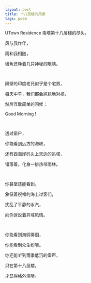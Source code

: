 ```yaml
---
layout: post
title: 十八层楼的风景
tags: poem
---
```



UTown Residence 南塔第十八层楼的尽头，

风与我作伴，

雨和我相随，

墙角还睁着几只神秘的眼睛。

<br>

隔壁的印度老兄似乎是个宅男，

每天中午，我们都会尴尬地对视，

然后互致简单的问候：

Good Morning !

<br>

透过窗户，

你能看到远方的海峡，

还有西海岸码头上天边的吊塔，

错落着，化身一排热带雨林。

<br>

你甚至还能看到，

象征着祝福的海上过客们，

扰乱了平静的水汽，

向你诉说着异域风情。

<br>

你能看到海鸥徘徊，

你能看到众生纷嚷。

你还能听到雨季低沉的雷声，

只在第十八层楼，

才显得格外清晰。